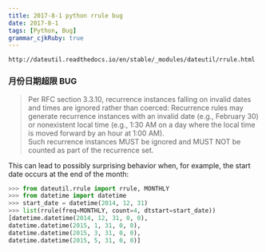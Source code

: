 ```yaml
---
title: 2017-8-1 python rrule bug
date: 2017-8-1
tags: [Python, Bug]
grammar_cjkRuby: true
---
```

`http://dateutil.readthedocs.io/en/stable/_modules/dateutil/rrule.html`

### 月份日期超限 BUG
> Per RFC section 3.3.10, recurrence instances falling on invalid dates and times are ignored rather than coerced:
> Recurrence rules may generate recurrence instances with an invalid date (e.g., February 30) or nonexistent local time (e.g., 1:30 AM  on a day where the local time is moved forward by an hour at 1:00 AM).  
> Such recurrence instances MUST be ignored and MUST NOT be  counted as part of the recurrence set.

<!--more-->

This can lead to possibly surprising behavior when, for example, the start date occurs at the end of the month:
```python
>>> from dateutil.rrule import rrule, MONTHLY
>>> from datetime import datetime
>>> start_date = datetime(2014, 12, 31)
>>> list(rrule(freq=MONTHLY, count=4, dtstart=start_date))
[datetime.datetime(2014, 12, 31, 0, 0),
datetime.datetime(2015, 1, 31, 0, 0),
datetime.datetime(2015, 3, 31, 0, 0),
datetime.datetime(2015, 5, 31, 0, 0)]
```
